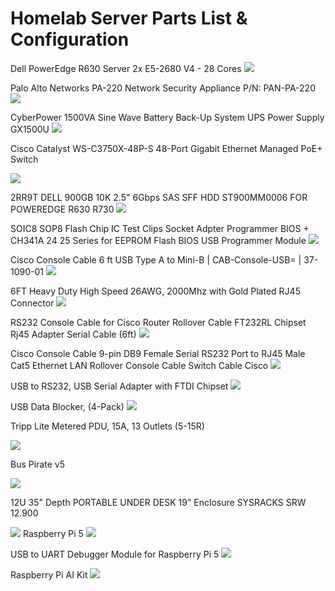 <h1> Homelab Server Parts List & Configuration </h1>


Dell PowerEdge R630 Server 2x E5-2680 V4 - 28 Cores 
<img src="https://i.imgur.com/VI1YcII.png">

Palo Alto Networks PA-220 Network Security Appliance P/N: PAN-PA-220
<img src="https://i.imgur.com/7GDHLY2.png">

CyberPower 1500VA Sine Wave Battery Back-Up System UPS Power Supply GX1500U
<img src="https://i.imgur.com/zjGHwQk.png">


Cisco Catalyst WS-C3750X-48P-S 48-Port Gigabit Ethernet Managed PoE+ Switch

<img src="https://i.imgur.com/kJp805K.png">

2RR9T DELL 900GB 10K 2.5" 6Gbps SAS SFF HDD ST900MM0006 FOR POWEREDGE R630 R730
<img src="https://i.imgur.com/95GEySU.png">

SOIC8 SOP8 Flash Chip IC Test Clips Socket Adpter Programmer BIOS + CH341A 24 25 Series for EEPROM Flash BIOS USB Programmer Module
<img src="https://i.imgur.com/J9j3ksX.png">

Cisco Console Cable 6 ft USB Type A to Mini-B | CAB-Console-USB= | 37-1090-01
<img src="https://i.imgur.com/PpP7Als.png">

6FT Heavy Duty High Speed 26AWG, 2000Mhz with Gold Plated RJ45 Connector
<img src="https://i.imgur.com/Fq5qEqO.png">

RS232 Console Cable for Cisco Router Rollover Cable FT232RL Chipset Rj45 Adapter Serial Cable (6ft)
<img src="https://i.imgur.com/dnzUCD8.png">

Cisco Console Cable 9-pin DB9 Female Serial RS232 Port to RJ45 Male Cat5 Ethernet LAN Rollover Console Cable Switch Cable Cisco
<img src="https://i.imgur.com/DeMWbhe.png">

USB to RS232, USB Serial Adapter with FTDI Chipset
<img src="https://i.imgur.com/sC9HcPD.png">

USB Data Blocker, (4-Pack)
<img src="https://i.imgur.com/ydB0ZcX.png">

Tripp Lite Metered PDU, 15A, 13 Outlets (5-15R)

<img src="https://i.imgur.com/NMmXIGv.png">

Bus Pirate v5

<img src="https://i.imgur.com/iFq44cu.png">

12U 35" Depth PORTABLE UNDER DESK 19" Enclosure SYSRACKS SRW 12.900

<img src="https://i.imgur.com/vaOwPOZ.png">
Raspberry Pi 5

<img src="https://i.imgur.com/PKgIZlZ.png">

USB to UART Debugger Module for Raspberry Pi 5
<img src="https://i.imgur.com/X7TNmlR.png">

Raspberry Pi AI Kit
<img src="https://i.imgur.com/Wj7xelf.png">
